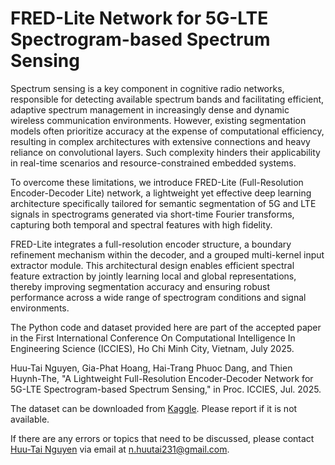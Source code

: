 # FRED-Lite Network for 5G-LTE Spectrogram-based Spectrum Sensing

Spectrum sensing is a key component in cognitive radio networks, responsible for detecting available spectrum bands and facilitating efficient, adaptive spectrum management in increasingly dense and dynamic wireless communication environments. However, existing segmentation models often prioritize accuracy at the expense of computational efficiency, resulting in complex architectures with extensive connections and heavy reliance on convolutional layers. Such complexity hinders their applicability in real-time scenarios and resource-constrained embedded systems. 

To overcome these limitations, we introduce FRED-Lite (Full-Resolution Encoder-Decoder Lite) network, a lightweight yet effective deep learning architecture specifically tailored for semantic segmentation of 5G and LTE signals in spectrograms generated via short-time Fourier transforms, capturing both temporal and spectral features with high fidelity.

FRED-Lite integrates a full-resolution encoder structure, a boundary refinement mechanism within the decoder, and a grouped multi-kernel input extractor module. This architectural design enables efficient spectral feature extraction by jointly learning local and global representations, thereby improving segmentation accuracy and ensuring robust performance across a wide range of spectrogram conditions and signal environments.

The Python code and dataset provided here are part of the accepted paper in the First International Conference On Computational Intelligence In Engineering Science (ICCIES), Ho Chi Minh City, Vietnam, July 2025.

Huu-Tai Nguyen, Gia-Phat Hoang, Hai-Trang Phuoc Dang, and Thien Huynh-The, "A Lightweight Full-Resolution Encoder-Decoder Network for 5G-LTE Spectrogram-based Spectrum Sensing," in Proc. ICCIES, Jul. 2025.

The dataset can be downloaded from [Kaggle]([https://www.kaggle.com/datasets/huutai23012003/spectrum-sesing-dataset/data](https://www.kaggle.com/datasets/huutai23012003/c02-dataset/settings)). Please report if it is not available.

If there are any errors or topics that need to be discussed, please contact [Huu-Tai Nguyen](https://github.com/HuuTaiNg) via email at n.huutai231@gmail.com.
